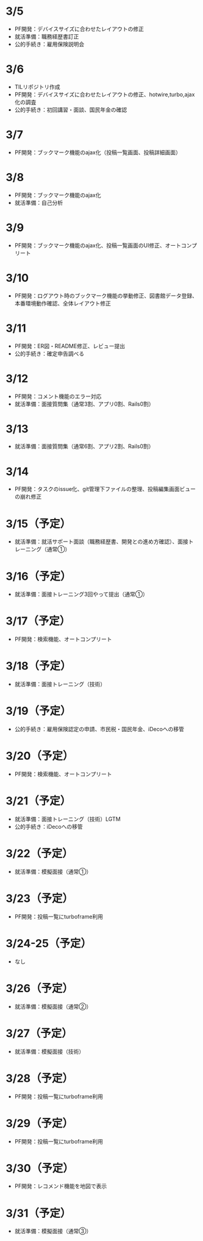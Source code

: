 # 3/5
- PF開発：デバイスサイズに合わせたレイアウトの修正
- 就活準備：職務経歴書訂正
- 公的手続き：雇用保険説明会

# 3/6
- TILリポジトリ作成
- PF開発：デバイスサイズに合わせたレイアウトの修正、hotwire,turbo,ajax化の調査
- 公的手続き：初回講習・面談、国民年金の確認

# 3/7
- PF開発：ブックマーク機能のajax化（投稿一覧画面、投稿詳細画面）

# 3/8
- PF開発：ブックマーク機能のajax化
- 就活準備：自己分析

# 3/9
- PF開発：ブックマーク機能のajax化、投稿一覧画面のUI修正、オートコンプリート

# 3/10
- PF開発：ログアウト時のブックマーク機能の挙動修正、図書館データ登録、本番環境動作確認、全体レイアウト修正

# 3/11
- PF開発：ER図・README修正、レビュー提出
- 公的手続き：確定申告調べる
  
# 3/12
- PF開発：コメント機能のエラー対応
- 就活準備：面接質問集（通常3割、アプリ0割、Rails0割）

# 3/13
- 就活準備：面接質問集（通常6割、アプリ2割、Rails0割）

# 3/14
- PF開発：タスクのissue化、git管理下ファイルの整理、投稿編集画面ビューの崩れ修正

# 3/15（予定）
- 就活準備：就活サポート面談（職務経歴書、開発との進め方確認）、面接トレーニング（通常①）

# 3/16（予定）
- 就活準備：面接トレーニング3回やって提出（通常①）

# 3/17（予定）
- PF開発：検索機能、オートコンプリート

# 3/18（予定）
- 就活準備：面接トレーニング（技術）

# 3/19（予定）
- 公的手続き：雇用保険認定の申請、市民税・国民年金、iDecoへの移管

# 3/20（予定）
- PF開発：検索機能、オートコンプリート

# 3/21（予定）
- 就活準備：面接トレーニング（技術）LGTM
- 公的手続き：iDecoへの移管

# 3/22（予定）
- 就活準備：模擬面接（通常①）

# 3/23（予定）
- PF開発：投稿一覧にturboframe利用
  
# 3/24-25（予定）
- なし

# 3/26（予定）
- 就活準備：模擬面接（通常②）

# 3/27（予定）
- 就活準備：模擬面接（技術）

# 3/28（予定）
- PF開発：投稿一覧にturboframe利用

# 3/29（予定）
- PF開発：投稿一覧にturboframe利用

# 3/30（予定）
- PF開発：レコメンド機能を地図で表示

# 3/31（予定）
- 就活準備：模擬面接（通常③）